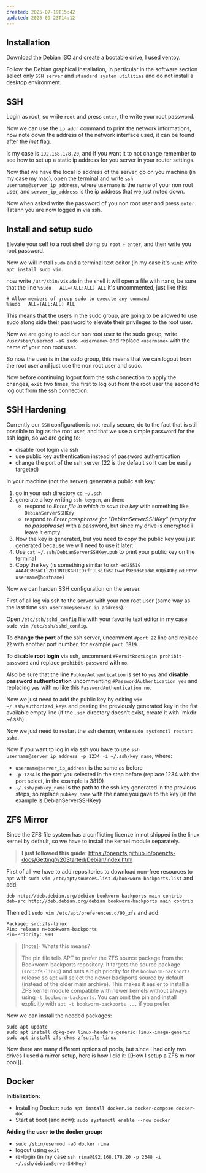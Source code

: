 ```yaml
---
created: 2025-07-19T15:42
updated: 2025-09-23T14:12
---
```

## Installation

Download the Debian ISO and create a bootable drive, I used ventoy.

Follow the Debian graphical installation, in particular in the software section select only `SSH server` and `standard system utilities` and do not install a desktop environment.

## SSH

Login as root, so write `root` and press `enter`, the write your root password. 

Now we can use the `ip addr` command to print the network informations, now note down the address of the network interface used, it can be found after the *inet* flag.

Is my case is `192.168.178.20`, and if you want it to not change remember to see how to set up a static ip address for you server in your router settings.

Now that we have the local ip address of the server, go on you machine (in my case my mac), open the terminal and write `ssh username@server_ip_address`, where `username` is the name of your non root user, and `server_ip_address` is the ip address that we just noted down.

Now when asked write the password of you non root user and press `enter`. Tatann you are now logged in via ssh.

## Install and setup sudo

Elevate your self to a root shell doing `su root` + `enter`, and then write you root password.

Now we will install `sudo` and a terminal text editor (in my case it's `vim`): write `apt install sudo vim`.

now write ``/usr/sbin/visudo`` in the shell it will open a file with nano, be sure that the line `%sudo   ALL=(ALL:ALL) ALL` it's uncommented, just like this:

```
# Allow members of group sudo to execute any command
%sudo   ALL=(ALL:ALL) ALL
```

This means that the users in the sudo group, are going to be allowed to use sudo along side their password to elevate their privileges to the root user.

Now we are going to add our non root user to the sudo group, write `/usr/sbin/usermod -aG sudo <username>` and replace `<username>` with the name of your non root user.

So now the user is in the sudo group, this means that we can logout from the root user and just use the non root user and sudo.

Now before continuing logout form the ssh connection to apply the changes, `exit` two times, the first to log out from the root user the second to log out from the ssh connection.

## SSH Hardening

Currently our `SSH` configuration is not really secure, do to the fact that is still possible to log as the root user, and that we use a simple password for the ssh login, so we are going to:
- disable root login via ssh
- use public key authentication instead of password authentication
- change the port of the ssh server (22 is the default so it can be easily targeted)

In your machine (not the server) generate a public ssh key:
1. go in your ssh directory `cd ~/.ssh`
2. generate a key writing `ssh-keygen`, an then:
	- respond to *Enter file in which to save the key* with something like `DebianServerSSHKey`
	- respond to *Enter passphrase for "DebianServerSSHKey" (empty for no passphrase)* with a password, but since my drive is encrypted i leave it empty.
3. Now the key is generated, but you need to copy the public key you just generated because we will need to use it later:
4. Use `cat ~/.ssh/DebianServerSSHKey.pub` to print your public key on the terminal
5. Copy the key (is something similar to `ssh-ed25519 AAAAC3NzaC1lZDI1NTEKGHJI9+fTJLsifkS1TwwFf9z0dstadWiXOQi4DhpuxEPtYW username@hostname`)

Now we can harden SSH configuration on the server.

First of all log via ssh to the server with your non root user (same way as the last time `ssh username@server_ip_address`).

Open `/etc/ssh/sshd_config` file with your favorite text editor in my case `sudo vim /etc/ssh/sshd_config`.

To **change the port** of the ssh server, uncomment `#port 22` line and replace `22` with another port number, for example `port 3819`.

To **disable root login** via ssh, uncomment `#PermitRootLogin prohibit-password` and replace `prohibit-password` with `no`.

Also be sure that the line `PubkeyAuthentication` is set to `yes` and **disable password authentication** uncommenting `#PasswordAuthentication yes` and replacing `yes` with `no` like this `PasswordAuthentication no`.

Now we just need to add the public key by editing ``vim ~/.ssh/authorized_keys`` and pasting the previously generated key in the fist available empty line (if the `.ssh` directory doesn’t exist, create it with `mkdir ~/.ssh).

Now we just need to restart the ssh demon, write `sudo systemctl restart sshd`.

Now if you want to log in via ssh you have to use `ssh username@server_ip_address -p 1234 -i ~/.ssh/key_name`, where:
- `username@server_ip_address` is the same as before
- `-p 1234` is the port you selected in the step before (replace 1234 with the port select, in the example is 3819)
- `~/.ssh/pubkey_name` is the path to the ssh key generated in the previous steps, so replace `pubkey_name` with the name you gave to the key (in the example is DebianServerSSHKey)

## ZFS Mirror

Since the ZFS file system has a conflicting licenze in not shipped in the linux kernel by default, so we have to install the kernel module separately.

>**I just followed this guide:** https://openzfs.github.io/openzfs-docs/Getting%20Started/Debian/index.html

First of all we have to add repositories to download non-free resources to `apt` with `sudo vim /etc/apt/sources.list.d/bookworm-backports.list` and add:

```
deb http://deb.debian.org/debian bookworm-backports main contrib
deb-src http://deb.debian.org/debian bookworm-backports main contrib
```

Then edit `sudo vim /etc/apt/preferences.d/90_zfs` and add:

```
Package: src:zfs-linux
Pin: release n=bookworm-backports
Pin-Priority: 990
```

>[!note]- Whats this means?
>
>The pin file tells APT to prefer the ZFS source package from the Bookworm backports repository. It targets the source package (`src:zfs-linux`) and sets a high priority for the `bookworm-backports` release so apt will select the newer backports source by default (instead of the older main archive). This makes it easier to install a ZFS kernel module compatible with newer kernels without always using `-t bookworm-backports`. You can omit the pin and install explicitly with `apt -t bookworm-backports ...` if you prefer.

Now we can install the needed packages:

```
sudo apt update
sudo apt install dpkg-dev linux-headers-generic linux-image-generic 
sudo apt install zfs-dkms zfsutils-linux
```

Now there are many different options of pools, but since I had only two drives I used a mirror setup, here is how I did it: [[How I setup a ZFS mirror pool]].

## Docker

**Initialization:**
- Installing Docker: `sudo apt install docker.io docker-compose docker-doc`
- Start at boot (and now): `sudo systemctl enable --now docker`

**Adding the user to the docker group:**
- `sudo /sbin/usermod -aG docker rima`
- logout using `exit`
- re-login (in my case `ssh rima@192.168.178.20 -p 2348 -i ~/.ssh/debianServerSHHKey`)

